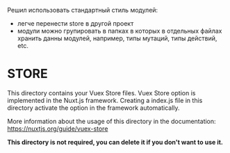 Решил использовать стандартный стиль модулей:
- легче перенести store в другой проект
- модули можно групировать в папках в которых в отдельных файлах хранить данны модулей, например, типы мутаций, типы действий, etc.

# STORE

This directory contains your Vuex Store files.
Vuex Store option is implemented in the Nuxt.js framework.
Creating a index.js file in this directory activate the option in the framework automatically.

More information about the usage of this directory in the documentation:
https://nuxtjs.org/guide/vuex-store

**This directory is not required, you can delete it if you don't want to use it.**

